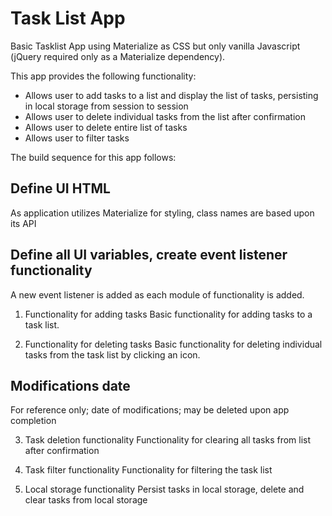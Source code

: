 # Task List App

Basic Tasklist App using Materialize as CSS but only vanilla Javascript (jQuery required only as a Materialize dependency).

This app provides the following functionality:
* Allows user to add tasks to a list and display the list of tasks, persisting in local storage from session to session
* Allows user to delete individual tasks from the list after confirmation
* Allows user to delete entire list of tasks
* Allows user to filter tasks 

The build sequence for this app follows:

## Define UI HTML
As application utilizes Materialize for styling, class names are based upon its API

## Define all UI variables, create event listener functionality
A new event listener is added as each module of functionality is added.

1. Functionality for adding tasks
Basic functionality for adding tasks to a task list.

2. Functionality for deleting tasks
Basic functionality for deleting individual tasks from the task list by clicking an icon.

## Modifications date
For reference only; date of modifications; may be deleted upon app completion

3. Task deletion functionality
Functionality for clearing all tasks from list after confirmation

4. Task filter functionality
Functionality for filtering the task list

5. Local storage functionality
Persist tasks in local storage, delete and clear tasks from local storage